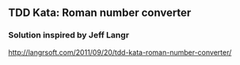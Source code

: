 ## TDD Kata: Roman number converter
### Solution inspired by Jeff Langr

http://langrsoft.com/2011/09/20/tdd-kata-roman-number-converter/ 

